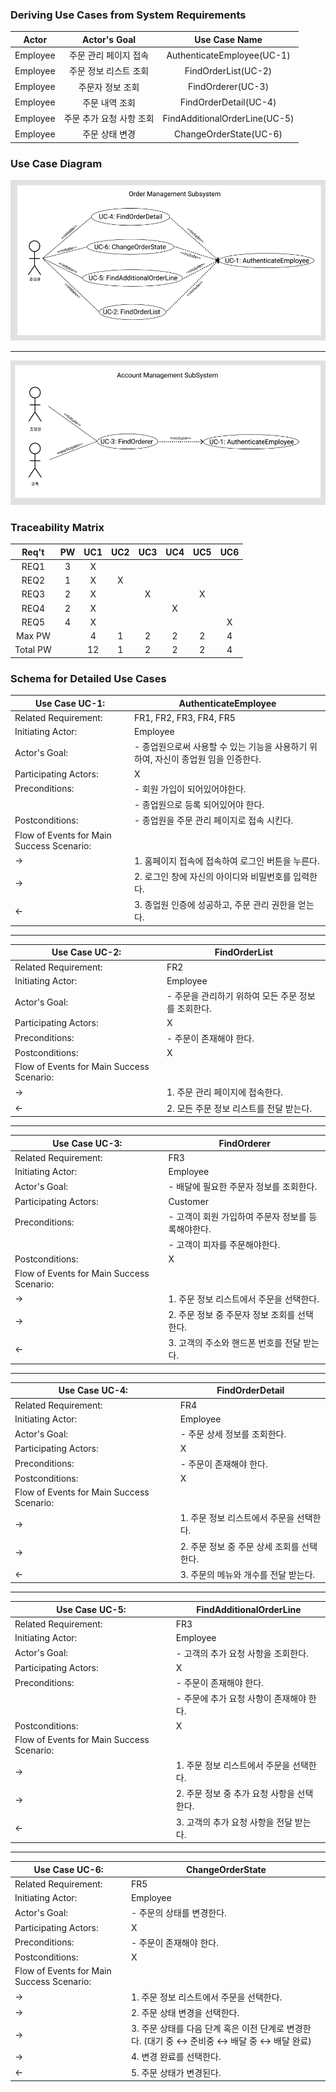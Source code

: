 ### Deriving Use Cases from System Requirements
|  Actor   |       Actor's Goal       |         Use Case Name         |
|:--------:|:------------------------:|:-----------------------------:|
| Employee |  주문 관리 페이지 접속   |          AuthenticateEmployee(UC-1)          |
| Employee |  주문 정보 리스트 조회   |      FindOrderList(UC-2)      |
| Employee |     주문자 정보 조회     |       FindOrderer(UC-3)       |
| Employee |      주문 내역 조회      |        FindOrderDetail(UC-4)        |
| Employee | 주문 추가 요청 사항 조회 | FindAdditionalOrderLine(UC-5) |
| Employee |      주문 상태 변경      |    ChangeOrderState(UC-6)     |

### Use Case Diagram

![OrderManagement](./OrderManagement.png)

---

![AccountManagement](./AccountManagement.png)  



### Traceability Matrix

|  Req't   |  PW  | UC1  | UC2  | UC3  | UC4  | UC5  | UC6  |
| :------: | :--: | :--: | :--: | :--: | :--: | :--: | :--: |
|   REQ1   |  3   |  X   |      |      |      |      |      |
|   REQ2   |  1   |  X   |  X   |      |      |      |      |
|   REQ3   |  2   |  X   |      |  X   |      |  X   |      |
|   REQ4   |  2   |  X   |      |      |  X   |      |      |
|   REQ5   |  4   |  X   |      |      |      |      |  X   |
|  Max PW  |      |  4   |  1   |  2   |  2   |  2   |  4   |
| Total PW |      |  12  |  1   |  2   |  2   |  2   |  4   |


### Schema for Detailed Use Cases

| Use Case UC-1:                            | AuthenticateEmployee                                         |
| ----------------------------------------- | ------------------------------------------------------------ |
| Related Requirement:                      | FR1, FR2, FR3, FR4, FR5                                      |
| Initiating Actor:                         | Employee                                                     |
| Actor's Goal:                             | - 종업원으로써 사용할 수 있는 기능을 사용하기 위하여, 자신이 종업원 임을 인증한다. |
| Participating Actors:                     | X                                                            |
| Preconditions:                            | - 회원 가입이 되어있어야한다.                                |
|                                           | - 종업원으로 등록 되어있어야 한다.                           |
| Postconditions:                           | - 종업원을 주문 관리 페이지로 접속 시킨다.                   |
| Flow of Events for Main Success Scenario: |                                                              |
| →                                         | 1. 홈페이지 접속에 접속하여 로그인 버튼을 누른다.            |
| →                                         | 2. 로그인 창에 자신의 아이디와 비밀번호를 입력한다.          |
| ←                                         | 3. 종업원 인증에 성공하고, 주문 관리 권한을 얻는다.          |

---

| Use Case UC-2:                            | FindOrderList                                       |
| ----------------------------------------- | --------------------------------------------------- |
| Related Requirement:                      | FR2                                                 |
| Initiating Actor:                         | Employee                                            |
| Actor's Goal:                             | - 주문을 관리하기 위하여 모든 주문 정보를 조회한다. |
| Participating Actors:                     | X                                                   |
| Preconditions:                            | - 주문이 존재해야 한다.                             |
| Postconditions:                           | X                                                   |
| Flow of Events for Main Success Scenario: |                                                     |
| →                                         | 1. 주문 관리 페이지에 접속한다.                     |
| ←                                         | 2. 모든 주문 정보 리스트를 전달 받는다.             |

---

| Use Case UC-3:                            | FindOrderer                                        |
| ----------------------------------------- | -------------------------------------------------- |
| Related Requirement:                      | FR3                                                |
| Initiating Actor:                         | Employee                                           |
| Actor's Goal:                             | - 배달에 필요한 주문자 정보를 조회한다.            |
| Participating Actors:                     | Customer                                           |
| Preconditions:                            | - 고객이 회원 가입하여 주문자 정보를 등록해야한다. |
|                                           | - 고객이 피자를 주문해야한다.                      |
| Postconditions:                           | X                                                  |
| Flow of Events for Main Success Scenario: |                                                    |
| →                                         | 1. 주문 정보 리스트에서 주문을 선택한다.           |
| →                                         | 2. 주문 정보 중 주문자 정보 조회를 선택한다.       |
| ←                                         | 3. 고객의 주소와 핸드폰 번호를 전달 받는다.        |

---

| Use Case UC-4:                            | FindOrderDetail                            |
| ----------------------------------------- | ------------------------------------------ |
| Related Requirement:                      | FR4                                        |
| Initiating Actor:                         | Employee                                   |
| Actor's Goal:                             | - 주문 상세 정보를 조회한다.               |
| Participating Actors:                     | X                                          |
| Preconditions:                            | - 주문이 존재해야 한다.                    |
| Postconditions:                           | X                                          |
| Flow of Events for Main Success Scenario: |                                            |
| →                                         | 1. 주문 정보 리스트에서 주문을 선택한다.   |
| →                                         | 2. 주문 정보 중 주문 상세 조회를 선택한다. |
| ←                                         | 3. 주문의 메뉴와 개수를 전달 받는다.       |

---

| Use Case UC-5:                            | FindAdditionalOrderLine                    |
| ----------------------------------------- | ------------------------------------------ |
| Related Requirement:                      | FR3                                        |
| Initiating Actor:                         | Employee                                   |
| Actor's Goal:                             | - 고객의 추가 요청 사항을 조회한다.        |
| Participating Actors:                     | X                                          |
| Preconditions:                            | - 주문이 존재해야 한다.                    |
|                                           | - 주문에 추가 요청 사항이 존재해야 한다.   |
| Postconditions:                           | X                                          |
| Flow of Events for Main Success Scenario: |                                            |
| →                                         | 1. 주문 정보 리스트에서 주문을 선택한다.   |
| →                                         | 2. 주문 정보 중 추가 요청 사항을 선택한다. |
| ←                                         | 3. 고객의 추가 요청 사항을 전달 받는다.    |

---

| Use Case UC-6:                            | ChangeOrderState                                             |
| ----------------------------------------- | ------------------------------------------------------------ |
| Related Requirement:                      | FR5                                                          |
| Initiating Actor:                         | Employee                                                     |
| Actor's Goal:                             | - 주문의 상태를 변경한다.                                    |
| Participating Actors:                     | X                                                            |
| Preconditions:                            | - 주문이 존재해야 한다.                                      |
| Postconditions:                           | X                                                            |
| Flow of Events for Main Success Scenario: |                                                              |
| →                                         | 1. 주문 정보 리스트에서 주문을 선택한다.                     |
| →                                         | 2. 주문 상태 변경을 선택한다.                                |
| →                                         | 3. 주문 상태를 다음 단계 혹은 이전 단계로 변경한다. (대기 중 ↔ 준비중 ↔ 배달 중 ↔ 배달 완료) |
| →                                         | 4. 변경 완료를 선택한다.                                     |
| ←                                         | 5. 주문 상태가 변경된다.                                     |

